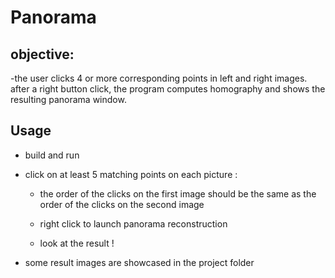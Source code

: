 # Panorama

## objective:
-the user clicks 4 or more corresponding points in left and right images. after a right  button click, the program computes homography and shows the resulting panorama window.


## Usage

- build and run

- click on at least 5 matching points on each picture :
	
	- the order of the clicks on the first image should be the same as the order of the clicks on the second image

	- right click to launch panorama reconstruction 

	- look at the result !

- some result images are showcased in the project folder



